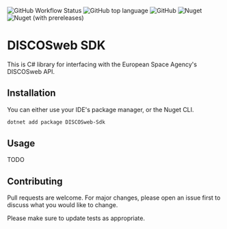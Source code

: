 ![GitHub Workflow Status](https://img.shields.io/github/workflow/status/hughesjs/DISOSweb-sdk/.NET?style=for-the-badge)
![GitHub top language](https://img.shields.io/github/languages/top/hughesjs/DISOSweb-sdk?style=for-the-badge)
![GitHub](https://img.shields.io/github/license/hughesjs/DISOSweb-sdk?style=for-the-badge)
![Nuget](https://img.shields.io/nuget/dt/DISOSweb-sdk?style=for-the-badge)
![Nuget (with prereleases)](https://img.shields.io/nuget/vpre/DISOSweb-sdk?style=for-the-badge)

# DISCOSweb SDK

This is C# library for interfacing with the European Space Agency's DISCOSweb API.
## Installation

You can either use your IDE's package manager, or the Nuget CLI.

```bash
dotnet add package DISCOSweb-Sdk
```

## Usage

TODO

## Contributing
Pull requests are welcome. For major changes, please open an issue first to discuss what you would like to change.

Please make sure to update tests as appropriate.

